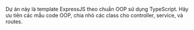 <!-- Use this file to provide workspace-specific custom instructions to Copilot. For more details, visit https://code.visualstudio.com/docs/copilot/copilot-customization#_use-a-githubcopilotinstructionsmd-file -->

Dự án này là template ExpressJS theo chuẩn OOP sử dụng TypeScript. Hãy ưu tiên các mẫu code OOP, chia nhỏ các class cho controller, service, và routes.
